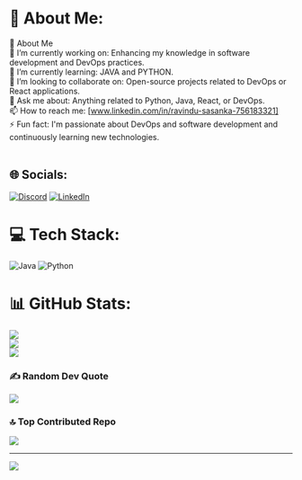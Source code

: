 # 💫 About Me:
🚀 About Me<br>🔭 I’m currently working on: Enhancing my knowledge in software development and DevOps practices.<br>🌱 I’m currently learning: JAVA and PYTHON.<br>👯 I’m looking to collaborate on: Open-source projects related to DevOps or React applications.<br>💬 Ask me about: Anything related to Python, Java, React, or DevOps.<br>📫 How to reach me: [www.linkedin.com/in/ravindu-sasanka-756183321]<br>⚡ Fun fact: I'm passionate about DevOps and software development and continuously learning new technologies.<br><br> 
## 🌐 Socials:
[![Discord](https://img.shields.io/badge/Discord-%237289DA.svg?logo=discord&logoColor=white)](https://discord.gg/https://discord.gg/8drS5qB5) [![LinkedIn](https://img.shields.io/badge/LinkedIn-%230077B5.svg?logo=linkedin&logoColor=white)](https://linkedin.com/in/www.linkedin.com/in/ravindu-sasanka-756183321) 

# 💻 Tech Stack:
![Java](https://img.shields.io/badge/java-%23ED8B00.svg?style=for-the-badge&logo=openjdk&logoColor=white) ![Python](https://img.shields.io/badge/python-3670A0?style=for-the-badge&logo=python&logoColor=ffdd54)
# 📊 GitHub Stats:
![](https://github-readme-stats.vercel.app/api?username=Ravindusasanka1&theme=dark&hide_border=false&include_all_commits=false&count_private=false)<br/>
![](https://github-readme-streak-stats.herokuapp.com/?user=Ravindusasanka1&theme=dark&hide_border=false)<br/>
![](https://github-readme-stats.vercel.app/api/top-langs/?username=Ravindusasanka1&theme=dark&hide_border=false&include_all_commits=false&count_private=false&layout=compact)

### ✍️ Random Dev Quote
![](https://quotes-github-readme.vercel.app/api?type=horizontal&theme=radical)

### 🔝 Top Contributed Repo
![](https://github-contributor-stats.vercel.app/api?username=Ravindusasanka1&limit=5&theme=dark&combine_all_yearly_contributions=true)

---
[![](https://visitcount.itsvg.in/api?id=Ravindusasanka1&icon=0&color=0)](https://visitcount.itsvg.in)

<!-- Proudly created with GPRM ( https://gprm.itsvg.in ) -->

